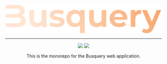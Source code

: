 <p align="center">
    <img src="./wiki/busquery.svg" width="500">
</p>

---
<p align="center">
    <img src="https://github.com/krirogn/busquery/actions/workflows/build.yml/badge.svg">
    <img src="https://api.netlify.com/api/v1/badges/8c3aef4e-6b1a-4768-b68b-86e7affcd1fd/deploy-status">
</p>

<p align="center">
    This is the monorepo for the Busquery web application.
</p>